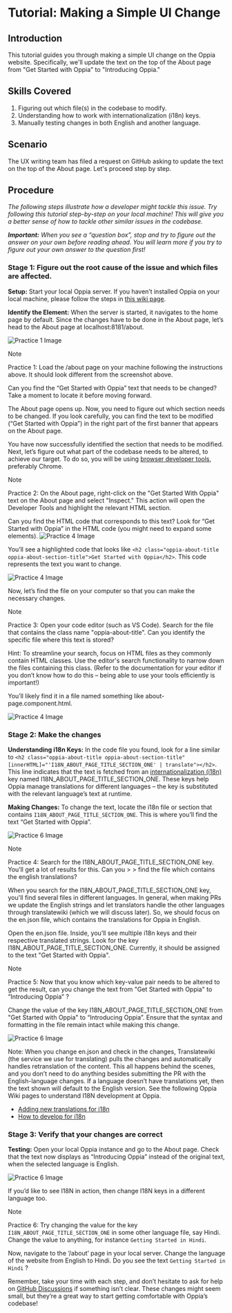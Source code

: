 # Tutorial: Making a Simple UI Change

## Introduction

This tutorial guides you through making a simple UI change on the Oppia website. Specifically, we'll update the text on the top of the About page from "Get Started with Oppia" to "Introducing Oppia."

## Skills Covered

1. Figuring out which file(s) in the codebase to modify.
2. Understanding how to work with internationalization (i18n) keys.
3. Manually testing changes in both English and another language.

## Scenario

The UX writing team has filed a request on GitHub asking to update the text on the top of the About page. Let's proceed step by step.

## Procedure

<i>The following steps illustrate how a developer might tackle this issue. Try following this tutorial step-by-step on your local machine! This will give you a better sense of how to tackle other similar issues in the codebase.

**Important:**
When you see a “question box”, stop and try to figure out the answer on your own before reading ahead. You will learn more if you try to figure out your own answer to the question first!</i>

### Stage 1: Figure out the root cause of the issue and which files are affected.

**Setup:**
Start your local Oppia server. If you haven’t installed Oppia on your local machine, please follow the steps in [this wiki page](https://github.com/oppia/oppia/wiki/Installing-Oppia).

**Identify the Element:**
When the server is started, it navigates to the home page by default. Since the changes have to be done in the About page, let’s head to the About page at localhost:8181/about.

<img src="images/tutorial-1/HomePage.png" alt="Practice 1 Image">

> [!NOTE]
> Practice 1:
> Load the /about page on your machine following the instructions above. It should look different from the screenshot above.
>
> Can you find the “Get Started with Oppia” text that needs to be changed? Take a moment to locate it before moving forward.

The About page opens up. Now, you need to figure out which section needs to be changed. If you look carefully, you can find the text to be modified (“Get Started with Oppia”) in the right part of the first banner that appears on the About page. 


You have now successfully identified the section that needs to be modified. Next, let’s figure out what part of the codebase needs to be altered, to achieve our target. To do so, you will be using [browser developer tools](https://developer.mozilla.org/en-US/docs/Learn/Common_questions/Tools_and_setup/What_are_browser_developer_tools), preferably Chrome.

> [!NOTE]
> Practice 2:
> On the About page, right-click on the "Get Started With Oppia" text on the About page and select "Inspect." This action will open the Developer Tools and highlight the relevant HTML section.
>
> Can you find the HTML code that corresponds to this text? Look for “Get Started with Oppia” in the HTML code (you might need to expand some elements).
> <img src="images/tutorial-1/devConsole.png" alt="Practice 4 Image">

You’ll see a highlighted code that looks like `<h2 class="oppia-about-title oppia-about-section-title">Get Started with Oppia</h2>`. This code represents the text you want to change.

<img src="images/tutorial-1/devConsoleCropped.png" alt="Practice 4 Image">

Now, let’s find the file on your computer so that you can make the necessary changes.

> [!NOTE]
> Practice 3:
> Open your code editor (such as VS Code). Search for the file that contains the class name "oppia-about-title". Can you identify the specific file where this text is stored?
>
> Hint: To streamline your search, focus on HTML files as they commonly contain HTML classes. Use the editor's search functionality to narrow down the files containing this class. (Refer to the documentation for your editor if you don’t know how to do this – being able to use your tools efficiently is important!)

You’ll likely find it in a file named something like about-page.component.html.

<img src="images/tutorial-1/searchVsCode.png" alt="Practice 4 Image">

### Stage 2: Make the changes

**Understanding i18n Keys:**
In the code file you found, look for a line similar to `<h2 class="oppia-about-title oppia-about-section-title" [innerHTML]="'I18N_ABOUT_PAGE_TITLE_SECTION_ONE' | translate"></h2>`. This line indicates that the text is fetched from an [internationalization (i18n)](https://angular.io/guide/i18n-overview) key named I18N_ABOUT_PAGE_TITLE_SECTION_ONE. These keys help Oppia manage translations for different languages – the key is substituted with the relevant language’s text at runtime.

**Making Changes:**
To change the text, locate the i18n file or section that contains `I18N_ABOUT_PAGE_TITLE_SECTION_ONE`. This is where you’ll find the text “Get Started with Oppia”.

<img src="images/tutorial-1/searchI18nKey.png" alt="Practice 6 Image">

> [!NOTE]
> Practice 4:
> Search for the I18N_ABOUT_PAGE_TITLE_SECTION_ONE key. You’ll get a lot of results for this. Can you > > find the file which contains the english translations?

When you search for the I18N_ABOUT_PAGE_TITLE_SECTION_ONE key, you'll find several files in different languages. In general, when making PRs we update the English strings and let translators handle the other languages through translatewiki (which we will discuss later). So, we should focus on the en.json file, which contains the translations for Oppia in English.

Open the en.json file. Inside, you’ll see multiple i18n keys and their respective translated strings. Look for the key I18N_ABOUT_PAGE_TITLE_SECTION_ONE. Currently, it should be assigned to the text "Get Started with Oppia".

> [!NOTE]
> Practice 5:
> Now that you know which key-value pair needs to be altered to get the result, can you change the text from "Get Started with Oppia" to “Introducing Oppia” ?

Change the value of the key I18N_ABOUT_PAGE_TITLE_SECTION_ONE from "Get Started with Oppia" to “Introducing Oppia”. Ensure that the syntax and formatting in the file remain intact while making this change. 

<img src="images/tutorial-1/finalChangesInVsCode.png" alt="Practice 6 Image">

Note: When you change en.json and check in the changes, Translatewiki (the service we use for translating) pulls the changes and automatically handles retranslation of the content. This all happens behind the scenes, and you don’t need to do anything besides submitting the PR with the English-language changes. If a language doesn’t have translations yet, then the text shown will default to the English version. See the following Oppia Wiki pages to understand I18N development at Oppia.
 - [Adding new translations for i18n](https://github.com/oppia/oppia/wiki/Adding-new-translations-for-i18n#contributing-translations-to-oppia)
 - [How to develop for i18n](https://github.com/oppia/oppia/wiki/How-to-develop-for-i18n)

### Stage 3: Verify that your changes are correct

**Testing:**
Open your local Oppia instance and go to the About page. Check that the text now displays as “Introducing Oppia” instead of the original text, when the selected language is English.

<img src="images/tutorial-1/finalChangesAboutPage.png" alt="Practice 6 Image">

If you’d like to see I18N in action, then change I18N keys in a different language too.

> [!NOTE]
> Practice 6:
> Try changing the value for the key ` I18N_ABOUT_PAGE_TITLE_SECTION_ONE` in some other language file, say Hindi.
> Change the value to anything, for instance `Getting Started in Hindi`.
>
> Now, navigate to the ‘/about’ page in your local server. Change the language of the website from English to 
> Hindi.  Do you see the text `Getting Started in Hindi` ?

Remember, take your time with each step, and don’t hesitate to ask for help on [GitHub Discussions](https://github.com/oppia/oppia/discussions) if something isn’t clear. These changes might seem small, but they’re a great way to start getting comfortable with Oppia’s codebase!
